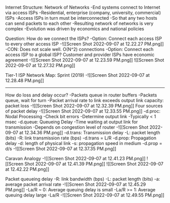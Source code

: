 Internet Structure: Network of Networks
	-End systems connect to Internet via access ISPs
		-Residential, enterprise (company, university, commercial) ISPs
	-Access ISPs in turn must be interconnected
		-So that any two hosts can send packets to each other
	-Resulting network of networks is very complex
		-Evolution was driven by economics and national policies

Question: How do we connect the ISPs?
	-Option: Connect each access ISP to every other access ISP
		-![[Screen Shot 2022-09-07 at 12.22.27 PM.png]]
		-CON: Does not scale well. O(N^2) connections
	-Option: Connect each access ISP to a global ISP? Customer and provider ISPs have economic agreement
		-![[Screen Shot 2022-09-07 at 12.23.59 PM.png]]
	![[Screen Shot 2022-09-07 at 12.27.32 PM.png]]

Tier-1 ISP Network Map: Sprint (2019)
	-![[Screen Shot 2022-09-07 at 12.28.48 PM.png]]

---------

How do loss and delay occur?
	-Packets queue in router buffers
		-Packets queue, wait for turn
		-Packet arrival rate to link exceeds output link capacity: packet loss
		-![[Screen Shot 2022-09-07 at 12.32.39 PM.png]]
	Four sources of packet delay
		-![[Screen Shot 2022-09-07 at 12.33.55 PM.png]]
		-d.proc: Nodal Processing
			-Check bit errors
			-Determine output link
			-Typically < 1 msec
		-d.queue: Queueing Delay
			-Time waiting at output link for transmission
			-Depends on congestion level of router
		-![[Screen Shot 2022-09-07 at 12.34.36 PM.png]]
		-d.trans: Transmission delay
			-L: packet length (bits)
			-R: link transmission rate (bps)
			-d.trans = L/R
		-d.prop: Propagation delay
			-d: length of physical link
			-s: propagation speed in medium
			-d.prop = d/s
		-![[Screen Shot 2022-09-07 at 12.37.35 PM.png]]

Caravan Analogy
	-![[Screen Shot 2022-09-07 at 12.41.23 PM.png]]
![[Screen Shot 2022-09-07 at 12.41.39 PM.png]]
![[Screen Shot 2022-09-07 at 12.42.22 PM.png]]

Packet queueing delay
	-R: link bandwidth (bps)
	-L: packet length (bits)
	-a: average packet arrival rate
	-![[Screen Shot 2022-09-07 at 12.45.29 PM.png]]
	-La/R ~ 0: Average queuing delay is small
	-La/R >= 1: Average queuing delay large
	-La/R 
	-![[Screen Shot 2022-09-07 at 12.49.55 PM.png]]

